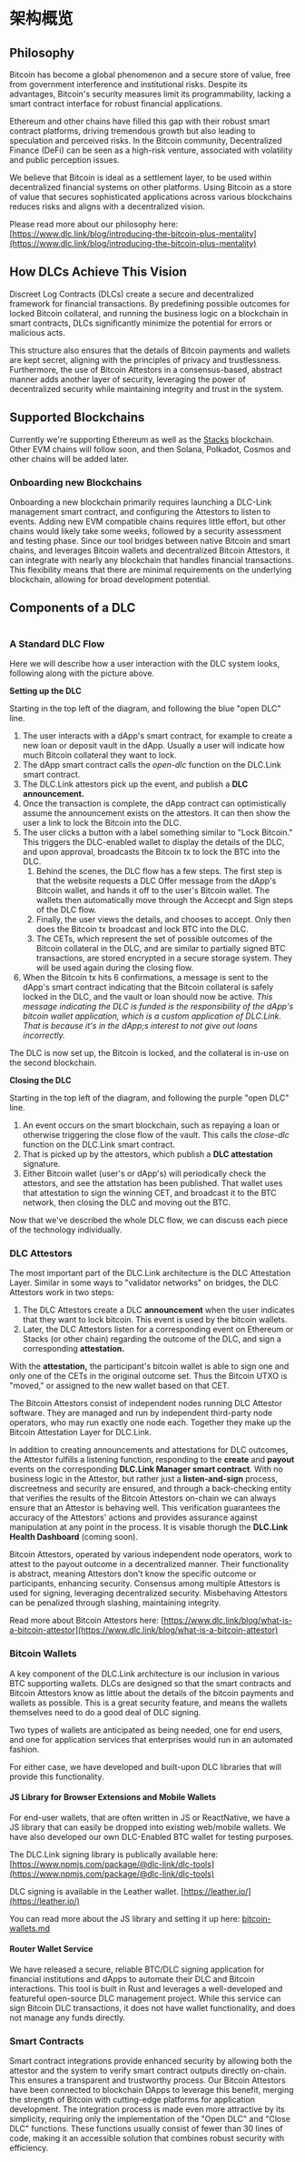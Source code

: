 # 架构概览

## Philosophy

Bitcoin has become a global phenomenon and a secure store of value, free from government interference and institutional risks. Despite its advantages, Bitcoin's security measures limit its programmability, lacking a smart contract interface for robust financial applications.

Ethereum and other chains have filled this gap with their robust smart contract platforms, driving tremendous growth but also leading to speculation and perceived risks. In the Bitcoin community, Decentralized Finance (DeFi) can be seen as a high-risk venture, associated with volatility and public perception issues.

We believe that Bitcoin is ideal as a settlement layer, to be used within decentralized financial systems on other platforms. Using Bitcoin as a store of value that secures sophisticated applications across various blockchains reduces risks and aligns with a decentralized vision.

Please read more about our philosophy here: [https://www.dlc.link/blog/introducing-the-bitcoin-plus-mentality](https://www.dlc.link/blog/introducing-the-bitcoin-plus-mentality)

## How DLCs Achieve This Vision

Discreet Log Contracts (DLCs) create a secure and decentralized framework for financial transactions. By predefining possible outcomes for locked Bitcoin collateral, and running the business logic on a blockchain in smart contracts, DLCs significantly minimize the potential for errors or malicious acts.&#x20;

This structure also ensures that the details of Bitcoin payments and wallets are kept secret, aligning with the principles of privacy and trustlessness. Furthermore, the use of Bitcoin Attestors in a consensus-based, abstract manner adds another layer of security, leveraging the power of decentralized security while maintaining integrity and trust in the system.

## Supported Blockchains

Currently we're supporting Ethereum as well as the [Stacks](https://www.stacks.co/) blockchain. Other EVM chains will follow soon, and then Solana, Polkadot, Cosmos and other chains will be added later.

### Onboarding new Blockchains

Onboarding a new blockchain primarily requires launching a DLC-Link management smart contract, and configuring the Attestors to listen to events. Adding new EVM compatible chains requires little effort, but other chains would likely take some weeks, followed by a security assessment and testing phase. Since our tool bridges between native Bitcoin and smart chains, and leverages Bitcoin wallets and decentralized Bitcoin Attestors, it can integrate with nearly any blockchain that handles financial transactions. This flexibility means that there are minimal requirements on the underlying blockchain, allowing for broad development potential.

## Components of a DLC

<figure><img src="../.gitbook/assets/DLC.Link_TechnicalFlow_latest.png" alt=""><figcaption></figcaption></figure>

### A Standard DLC Flow

Here we will describe how a user interaction with the DLC system looks, following along with the picture above.

**Setting up the DLC**

Starting in the top left of the diagram, and following the blue "open DLC" line.

1. The user interacts with a dApp's smart contract, for example to create a new loan or deposit vault in the dApp. Usually a user will indicate how much Bitcoin collateral they want to lock.
2. The dApp smart contract calls the _open-dlc_ function on the DLC.Link smart contract.
3. The DLC.Link attestors pick up the event, and publish a **DLC announcement.**
4. Once the transaction is complete, the dApp contract can optimistically assume the announcement exists on the attestors. It can then show the user a link to lock the Bitcoin into the DLC.
5. The user clicks a button with a label something similar to "Lock Bitcoin." This triggers the DLC-enabled wallet to display the details of the DLC, and upon approval, broadcasts the Bitcoin tx to lock the BTC into the DLC.
   1. Behind the scenes, the DLC flow has a few steps. The first step is that the website requests a DLC Offer message from the dApp's Bitcoin wallet, and hands it off to the user's Bitcoin wallet. The wallets then automatically move through the Accecpt and Sign steps of the DLC flow.
   2. Finally, the user views the details, and chooses to accept. Only then does the Bitcoin tx broadcast and lock BTC into the DLC.
   3. The CETs, which represent the set of possible outcomes of the Bitcoin collateral in the DLC, and are similar to partially signed BTC transactions, are stored encrypted in a secure storage system. They will be used again during the closing flow.
6. When the Bitcoin tx hits 6 confirmations, a message is sent to the dApp's smart contract indicating that the Bitcoin collateral is safely locked in the DLC, and the vault or loan should now be active. _This message indicating the DLC is funded is the responsibility of the dApp's bitcoin wallet application, which is a custom application of DLC.Link. That is because it's in the dApp;s interest to not give out loans incorrectly._&#x20;

The DLC is now set up, the Bitcoin is locked, and the collateral is in-use on the second blockchain.

**Closing the DLC**

Starting in the top left of the diagram, and following the purple "open DLC" line.

1. An event occurs on the smart blockchain, such as repaying a loan or otherwise triggering the close flow of the vault. This calls the _close-dlc_ function on the DLC.Link smart contract.
2. That is picked up by the attestors, which publish a **DLC attestation** signature.
3. Either Bitcoin wallet (user's or dApp's) will periodically check the attestors, and see the attstation has been published. That wallet uses that attestation to sign the winning CET, and broadcast it to the BTC network, then closing the DLC and moving out the BTC.

Now that we've described the whole DLC flow, we can discuss each piece of the technology individually.

### DLC Attestors

The most important part of the DLC.Link architecture is the DLC Attestation Layer. Similar in some ways to "validator networks" on bridges, the DLC Attestors work in two steps:

1. The DLC Attestors create a DLC **announcement** when the user indicates that they want to lock bitcoin. This event is used by the bitcoin wallets.&#x20;
2. Later, the DLC Attestors listen for a corresponding event on Ethereum or Stacks (or other chain) regarding the outcome of the DLC, and sign a corresponding **attestation.**&#x20;

With the **attestation,** the participant's bitcoin wallet is able to sign one and only one of the CETs in the original outcome set. Thus the Bitcoin UTXO is "moved," or assigned to the new wallet based on that CET.

The Bitcoin Attestors consist of independent nodes running DLC Attestor software. They are managed and run by independent third-party node operators, who may run exactly one node each. Together they make up the Bitcoin Attestation Layer for DLC.Link.

In addition to creating announcements and attestations for DLC outcomes, the Attestor fulfills a listening function, responding to the **create** and **payout** events on the corresponding **DLC.Link Manager smart contract**. With no business logic in the Attestor, but rather just a **listen-and-sign** process, discreetness and security are ensured, and through a back-checking entity that verifies the results of the Bitcoin Attestors on-chain we can always ensure that an Attestor is behaving well. This verification guarantees the accuracy of the Attestors' actions and provides assurance against manipulation at any point in the process. It is visable thorugh the **DLC.Link Health Dashboard** (coming soon).

Bitcoin Attestors, operated by various independent node operators, work to attest to the payout outcome in a decentralized manner. Their functionality is abstract, meaning Attestors don't know the specific outcome or participants, enhancing security. Consensus among multiple Attestors is used for signing, leveraging decentralized security. Misbehaving Attestors can be penalized through slashing, maintaining integrity.

Read more about Bitcoin Attestors here: [https://www.dlc.link/blog/what-is-a-bitcoin-attestor](https://www.dlc.link/blog/what-is-a-bitcoin-attestor)

### Bitcoin Wallets

A key component of the DLC.Link architecture is our inclusion in various BTC supporting wallets. DLCs are designed so that the smart contracts and Bitcoin Attestors know as little about the details of the bitcoin payments and wallets as possible. This is a great security feature, and means the wallets themselves need to do a good deal of DLC signing.

Two types of wallets are anticipated as being needed, one for end users, and one for application services that enterprises would run in an automated fashion.&#x20;

For either case, we have developed and built-upon DLC libraries that will provide this functionality.

#### JS Library for Browser Extensions and Mobile Wallets

For end-user wallets, that are often written in JS or ReactNative, we have a JS library that can easily be dropped into existing web/mobile wallets. We have also developed our own DLC-Enabled BTC wallet for testing purposes.

The DLC.Link signing library is publically available here: [https://www.npmjs.com/package/@dlc-link/dlc-tools](https://www.npmjs.com/package/@dlc-link/dlc-tools)

DLC signing is available in the Leather wallet. [https://leather.io/](https://leather.io/)

You can read more about the JS library and setting it up here:  [bitcoin-wallets.md](../architecture/installation-and-setup/bitcoin-wallets.md "mention")

#### Router Wallet Service

We have released a secure, reliable BTC/DLC signing application for financial institutions and dApps to automate their DLC and Bitcoin interactions. This tool is built in Rust and leverages a well-developed and featureful open-source DLC management project. While this service can sign Bitcoin DLC transactions, it does not have wallet functionality, and does not manage any funds directly.

### Smart Contracts

Smart contract integrations provide enhanced security by allowing both the attestor and the system to verify smart contract outputs directly on-chain. This ensures a transparent and trustworthy process. Our Bitcoin Attestors have been connected to blockchain DApps to leverage this benefit, merging the strength of Bitcoin with cutting-edge platforms for application development. The integration process is made even more attractive by its simplicity, requiring only the implementation of the "Open DLC" and "Close DLC" functions. These functions usually consist of fewer than 30 lines of code, making it an accessible solution that combines robust security with efficiency.
